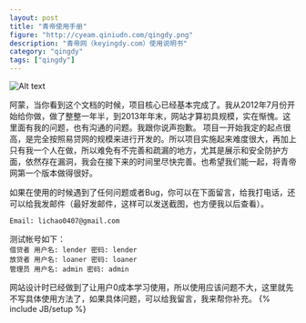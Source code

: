 ```yaml
---
layout: post
title: "青帝使用手册"
figure: "http://cyeam.qiniudn.com/qingdy.png"
description: "青帝网（keyingdy.com）使用说明书"
category: "qingdy"
tags: ["qingdy"]
---
```


![Alt text](http://cyeam.qiniudn.com/qingdy_logo.png)

阿蒙，当你看到这个文档的时候，项目核心已经基本完成了。我从2012年7月份开始给你做，做了整整一年半，到2013年年末，网站才算初具规模，实在惭愧。这里面有我的问题，也有沟通的问题。我跟你说声抱歉。
项目一开始我定的起点很高，是完全按照易贷网的规模来进行开发的。所以项目实施起来难度很大，再加上只有我一个人在做，所以难免有不完善和疏漏的地方，尤其是展示和安全防护方面，依然存在漏洞，我会在接下来的时间里尽快完善。也希望我们能一起，将青帝网第一个版本做得很好。   

如果在使用的时候遇到了任何问题或者Bug，你可以在下面留言，给我打电话，还可以给我发邮件（最好发邮件，这样可以发送截图，也方便我以后查看）。

`Email: lichao0407@gmail.com`

测试帐号如下：    
`借贷者 用户名: lender 密码: lender`    
`放贷者 用户名: loaner 密码: loaner`    
`管理员 用户名: admin 密码: admin`    

网站设计时已经做到了让用户0成本学习使用，所以使用应该问题不大，这里就先不写具体使用方法了，如果具体问题，可以给我留言，我来帮你补充。
{% include JB/setup %}